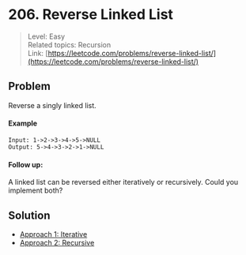 # 206. Reverse Linked List
> Level: Easy  
> Related topics: Recursion  
> Link: [https://leetcode.com/problems/reverse-linked-list/](https://leetcode.com/problems/reverse-linked-list/)

## Problem
Reverse a singly linked list.

#### Example
```
Input: 1->2->3->4->5->NULL
Output: 5->4->3->2->1->NULL
```

#### Follow up:

A linked list can be reversed either iteratively or recursively. Could you implement both?

## Solution
* [Approach 1: Iterative](./Solution1.md)
* [Approach 2: Recursive](./Solution2.md)
